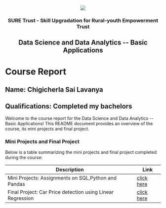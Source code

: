 <!-- PROJECT LOGO -->
<br />

<div align="center">
   <img src='https://user-images.githubusercontent.com/73131499/166115643-d3187f47-d38f-41b2-ae42-5ecbbc60de14.png' />


<h3 align="center">SURE Trust - Skill Upgradation for Rural-youth Empowerment Trust</h3>
  <h2> Data Science and Data Analytics -- Basic Applications </h2>
</div>

# Course Report

## Name: Chigicherla Sai Lavanya

## Qualifications: Completed my bachelors

Welcome to the course report for the Data Science and Data Analytics -- Basic Applications! This README document provides an overview of the course, its mini projects and final project.

### Mini Projects and Final Project

Below is a table summarizing the mini projects and final project completed during the course:

| Description                               | Link                                    |
|-------------------------------------------|-----------------------------------------|
| Mini Projects: Assignments on SQL,Python and Pandas      |  [click here](https://github.com/sure-trust/G8_DS/tree/main/Mini%20Projects/Sai%20Lavanya)                       |
| Final Project: Car Price detection using Linear Regression     | [click here](https://github.com/sure-trust/G8_DS/tree/main/Final%20Capstone%20Projects/Sai%20Lavanya)                         |

